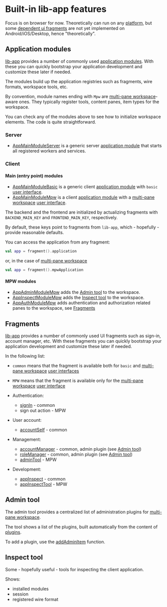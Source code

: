 # Built-in lib-app features

Focus is on browser for now. Theoretically can run on any [platform](def://), but some [dependent ui fragments](def://)
are not yet implemented on Android/iOS/Desktop, hence "theoretically".

## Application modules

[lib-app](def://) provides a number of commonly used [application modules](def://). With
these you can quickly bootstrap your application development and customize these later if needed.

The modules build up the application registries such as fragments, wire formats, workspace tools,
etc.

By convention, module names ending with `Mpw` are [multi-pane workspace](def://)-aware ones. They typically
register tools, content panes, item types for the workspace.

You can check any of the modules above to see how to initialize workspace elements. The code
is quite straightforward.

### Server

- [AppMainModuleServer](class://) is a generic server [application module](def://) that starts all registered workers and services.

### Client

#### Main (entry point) modules

- [AppMainModuleBasic](class://) is a generic client [application module](def://) with `basic` [user interface](def://). 
- [AppMainModuleMpw](class://) is a client [application module](def://) with a [multi-pane workspace](def://) [user interface](def://).

The backend and the frontend are initialized by actualizing fragments with
`BACKEND_MAIN_KEY` and `FRONTEND_MAIN_KEY`, respectively.

By default, these keys point to fragments from `lib-app`, which - hopefully - provide reasonable defaults.

You can access the application from any fragment:

```kotlin
val app = fragment().application
```

or, in the case of [multi-pane workspace](def://)

```kotlin
val app = fragment().mpwApplication
```

#### MPW modules

- [AppAdminModuleMpw](class://) adds the [Admin tool](#admin-tool) to the workspace.
- [AppInspectModuleMpw](class://) adds the [Inspect tool](#inspect-tool) to the workspace.
- [AppAuthModuleMpw](class://) adds authentication and authorization related panes to the workspace, see [Fragments](#fragments)

## Fragments

[lib-app](def://) provides a number of commonly used UI fragments such as sign-in, account manager, etc. With
these fragments you can quickly bootstrap your application development and customize these later if needed.

In the following list:

- `common` means that the fragment is available both for `basic` and [multi-pane workspace](def://) [user interfaces](def://)
- `MPW` means that the fragment is available only for the [multi-pane workspace](def://) [user interface](def://)

- Authentication:
    - [signIn](fragment://) - common
    - sign out action - MPW
- User account:
    - [accountSelf](fragment://) - common
- Management:
    - [accountManager](fragment://) - common, admin plugin (see [Admin tool](#admin-tool))
    - [roleManager](fragment://) - common, admin plugin (see [Admin tool](#admin-tool))
    - [adminTool](fragment://) - MPW
- Development:
    - [appInspect](fragment://) - common
    - [appInspectTool](fragment://) - MPW

## Admin tool

The admin tool provides a centralized list of administration plugins for [multi-pane workspace](def://).

The tool shows a list of the plugins, built automatically from the content of [plugins](property://AppAdminModuleMpw).

To add a plugin, use the [addAdminItem](function://) function.

## Inspect tool

Some - hopefully useful - tools for inspecting the client application.

Shows:

- installed modules
- session
- registered wire format
